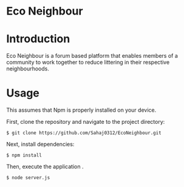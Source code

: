 
# Eco Neighbour

# Introduction

Eco Neighbour is a forum based platform that enables members of a community to work together to reduce littering in their respective neighbourhoods.

# Usage

This assumes that Npm is properly installed on your device.

First, clone the repository and navigate to the project directory:

    $ git clone https://github.com/Sahaj0312/EcoNeighbour.git

Next, install dependencies:

    $ npm install

Then, execute the application .

    $ node server.js
